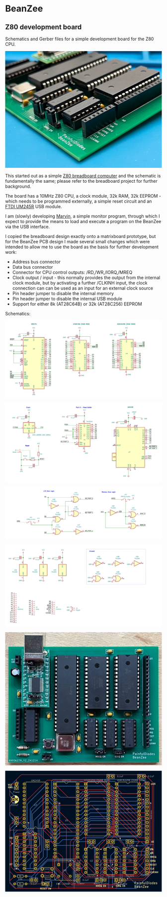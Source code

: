 # BeanZee
## Z80 development board
Schematics and Gerber files for a simple development board for the Z80 CPU. 

![](images/BeanZee_photo_corner.jpg)

This started out as a simple [Z80 breadboard computer](https://github.com/PainfulDiodes/z80-breadboard-computer) and the schematic is fundamentally the same; please refer to the breadboard project for further background.

The board has a 10MHz Z80 CPU, a clock module, 32k RAM, 32k EEPROM - which needs to be programmed externally, a simple reset circuit and an [FTDI UM245R](https://ftdichip.com/products/um245r/) USB module.

I am (slowly) developing [Marvin](https://github.com/PainfulDiodes/marvin), a simple monitor program, through which I expect to provide the means to load and execute a program on the BeanZee via the USB interface.

I copied the breadboard design exactly onto a matrixboard prototype, but for the BeanZee PCB design I made several small changes which were intended to allow me to use the board as the basis for further development work:

* Address bus connector  
* Data bus connector  
* Connector for CPU control outputs: /RD,/WR,/IORQ,/MREQ  
* Clock output / input - this normally provides the output from the internal clock module, but by activating a further /CLKINH input, the clock connection can can be used as an input for an external clock source  
* Pin header jumper to disable the internal memory  
* Pin header jumper to disable the internal USB module  
* Support for either 8k (AT28C64B) or 32k (AT28C256) EEPROM  

Schematics:
  
![](images/BeanZee_schematic_1.png)

![](images/BeanZee_schematic_2.png)

![](images/BeanZee_schematic_3.png)

![](images/BeanZee_schematic_4.png)

![](images/BeanZee_photo.jpg)
  
![](images/BeanZee_PCB.png)

